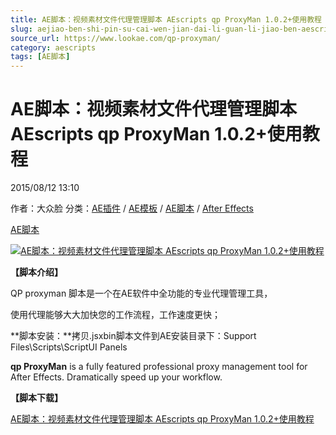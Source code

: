 ```yaml
---
title: AE脚本：视频素材文件代理管理脚本 AEscripts qp ProxyMan 1.0.2+使用教程
slug: aejiao-ben-shi-pin-su-cai-wen-jian-dai-li-guan-li-jiao-ben-aescripts-qp-proxyman-1-0-2-shi-yong-jiao-cheng
source_url: https://www.lookae.com/qp-proxyman/
category: aescripts
tags: [AE脚本]
---
```

# AE脚本：视频素材文件代理管理脚本 AEscripts qp ProxyMan 1.0.2+使用教程

2015/08/12 13:10

作者：大众脸
分类：[AE插件](https://www.lookae.com/after-effects/aechajian/) / [AE模板](https://www.lookae.com/after-effects/other-after-effects/) / [AE脚本](https://www.lookae.com/after-effects/aescripts/) / [After Effects](https://www.lookae.com/after-effects/)

[AE脚本](https://www.lookae.com/tag/ae%e8%84%9a%e6%9c%ac/)

[![AE脚本：视频素材文件代理管理脚本 AEscripts qp ProxyMan 1.0.2+使用教程](https://www.lookae.com/wp-content/uploads/2015/08/qp-ProxyMan.jpg "AE脚本：视频素材文件代理管理脚本 AEscripts qp ProxyMan 1.0.2+使用教程-LookAE.com")](https://www.lookae.com/wp-content/uploads/2015/08/qp-ProxyMan.jpg)

**【脚本介绍】**

QP proxyman 脚本是一个在AE软件中全功能的专业代理管理工具，

使用代理能够大大加快您的工作流程，工作速度更快；

**脚本安装：**拷贝.jsxbin脚本文件到AE安装目录下：Support Files\Scripts\ScriptUI Panels

**qp ProxyMan** is a fully featured professional proxy management tool for After Effects. Dramatically speed up your workflow.

**【脚本下载】**

[AE脚本：视频素材文件代理管理脚本 AEscripts qp ProxyMan 1.0.2+使用教程](https://www.400gb.com/file/112239395)
